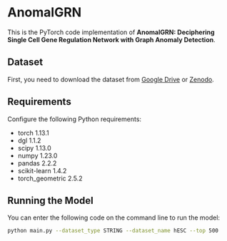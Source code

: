 # AnomalGRN

This is the PyTorch code implementation of **AnomalGRN: Deciphering Single Cell Gene Regulation Network with Graph Anomaly Detection**.

## Dataset

First, you need to download the dataset from [Google Drive](https://drive.google.com/open?id=1DJW-Y27qpjw_XhQHrtfxdG3tI88ztYPe&usp=drive_fs) or [Zenodo](https://zenodo.org/records/12176604).

## Requirements

Configure the following Python requirements:

- torch 1.13.1
- dgl 1.1.2
- scipy 1.13.0
- numpy 1.23.0
- pandas 2.2.2
- scikit-learn 1.4.2
- torch_geometric 2.5.2

## Running the Model

You can enter the following code on the command line to run the model:

```bash
python main.py --dataset_type STRING --dataset_name hESC --top 500
